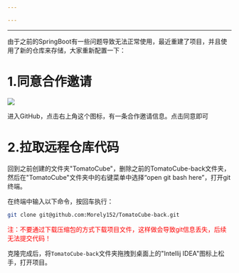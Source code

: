 ```yaml
---

---
```

--- 
由于之前的SpringBoot有一些问题导致无法正常使用，最近重建了项目，并且使用了新的仓库来存储，大家重新配置一下：


# 1.同意合作邀请

![](20250819222800474.png#sc)

进入GitHub，点击右上角这个图标，有一条合作邀请信息。点击同意即可

# 2.拉取远程仓库代码

回到之前创建的文件夹"TomatoCube"，删除之前的TomatoCube-back文件夹，然后在"TomatoCube"文件夹中的右键菜单中选择“open git bash here”，打开git终端。

在终端中输入以下命令，按回车执行：
```bash
git clone git@github.com:Morely152/TomatoCube-back.git
```
<font color="#ff0000">注：不要通过下载压缩包的方式下载项目文件，这样做会导致git信息丢失，后续无法提交代码！</font>

克隆完成后，将`TomatoCube-back`文件夹拖拽到桌面上的"Intellij IDEA"图标上松手，打开项目。
